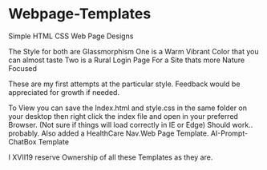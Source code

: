 # Webpage-Templates
Simple HTML CSS Web Page Designs

The Style for both are Glassmorphism 
One is a Warm Vibrant Color that you can almost taste
Two is a Rural Login Page For a Site thats more Nature Focused 

 These are my first attempts at the particular style. Feedback would be appreciated for growth if needed.

 To View you can save the Index.html and style.css in the same folder on your desktop then right click the index file and open in your preferred Browser.
 (Not sure if things will load correctly in IE or Edge) Should work.. probably.
 Also added a HealthCare Nav.Web Page Template. 
 AI-Prompt-ChatBox Template 

 
 
 
 
 
 
 I XVII19 reserve Ownership of all these Templates as they are. 
